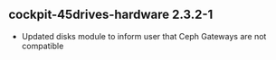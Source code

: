 ## cockpit-45drives-hardware 2.3.2-1

* Updated disks module to inform user that Ceph Gateways are not compatible